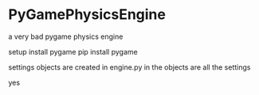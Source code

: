 # PyGamePhysicsEngine
a very bad pygame physics engine

setup
install pygame 
pip install pygame

settings
objects are created in engine.py
in the objects are all the settings

yes
